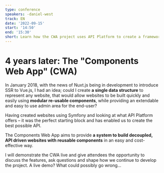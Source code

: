 ```yaml
---
type: conference
speakers: -daniel-west
track: EN
date: '2022-09-15'
start: '14:50'
end: '15:30'
short: Learn how the CWA project uses API Platform to create a framework for building any website using reusable components
---
```


# 4 years later: The "Components Web App" (CWA)

In January 2018, with the news of Nuxt.js being in development to introduce SSR to Vue.js, I had an idea; could I create **a single data structure** to represent any website, that would allow websites to be built quickly and easily using **modular re-usable components**, while providing an extendable and easy to use admin area for the end-user?

Having created websites using Symfony and looking at what API Platform offers – it was the perfect starting block and has enabled us to create the best possible API.

The Components Web App aims to provide **a system to build decoupled, API driven websites with reusable components** in an easy and cost-effective way.

I will demonstrate the CWA live and give attendees the opportunity to discuss the features, ask questions and shape how we continue to develop the project. A live demo? What could possibly go wrong…






